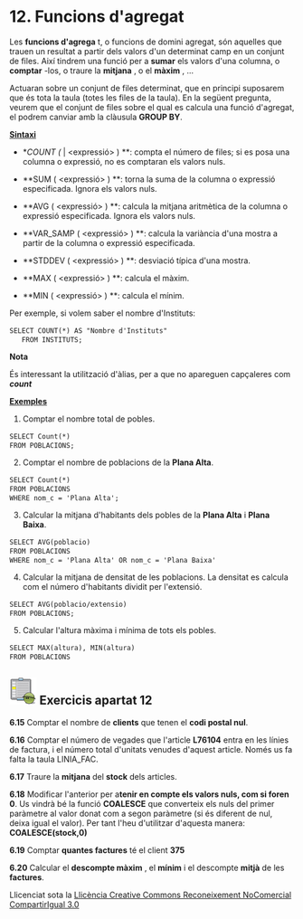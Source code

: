 # 12\. Funcions d'agregat

Les **funcions d'agrega** t, o funcions de domini agregat, són aquelles que
trauen un resultat a partir dels valors d'un determinat camp en un conjunt de
files. Així tindrem una funció per a **sumar** els valors d'una columna, o
**comptar** -los, o traure la **mitjana** , o el **màxim** , ...

Actuaran sobre un conjunt de files determinat, que en principi suposarem que
és tota la taula (totes les files de la taula). En la següent pregunta, veurem
que el conjunt de files sobre el qual es calcula una funció d'agregat, el
podrem canviar amb la clàusula **GROUP BY**.

**<u>Sintaxi</u>**

  * **COUNT (* | <expressió> ) **: compta el número de files; si es posa una columna o expressió, no es comptaran els valors nuls.

  * **SUM ( <expressió> ) **: torna la suma de la columna o expressió especificada. Ignora els valors nuls.

  * **AVG ( <expressió> ) **: calcula la mitjana aritmètica de la columna o expressió especificada. Ignora els valors nuls.

  * **VAR_SAMP ( <expressió> ) **: calcula la variància d'una mostra a partir de la columna o expressió especificada.

  * **STDDEV ( <expressió> ) **: desviació típica d'una mostra.

  * **MAX ( <expressió> ) **: calcula el màxim.

  * **MIN ( <expressió> ) **: calcula el mínim.

Per exemple, si volem saber el nombre d'Instituts:
```
SELECT COUNT(*) AS "Nombre d'Instituts"  
   FROM INSTITUTS;
```
**Nota**

És interessant la utilització d'àlias, per a que no apareguen capçaleres com
_**count**_

**<u>Exemples</u>**

  1) Comptar el nombre total de pobles.
```
SELECT Count(*)  
FROM POBLACIONS;
```
  2) Comptar el nombre de poblacions de la **Plana Alta**.
```
SELECT Count(*)  
FROM POBLACIONS  
WHERE nom_c = 'Plana Alta';
```
  3) Calcular la mitjana d'habitants dels pobles de la **Plana Alta** i **Plana Baixa**.
```
SELECT AVG(poblacio)  
FROM POBLACIONS  
WHERE nom_c = 'Plana Alta' OR nom_c = 'Plana Baixa'
```
  4) Calcular la mitjana de densitat de les poblacions. La densitat es calcula com el número d'habitants dividit per l'extensió.
```
SELECT AVG(poblacio/extensio)  
FROM POBLACIONS;
```
  5) Calcular l'altura màxima i mínima de tots els pobles.
```
SELECT MAX(altura), MIN(altura)  
FROM POBLACIONS
```

## ![](icon_activity.gif) Exercicis apartat 12

**6.15** Comptar el nombre de **clients** que tenen el **codi postal nul**.

**6.16** Comptar el número de vegades que l'article **L76104** entra en les
línies de factura, i el número total d'unitats venudes d'aquest article. Només
us fa falta la taula LINIA_FAC.

**6.17** Traure la **mitjana** del **stock** dels articles.

**6.18** Modificar l'anterior per a**tenir en compte els valors nuls, com si
foren 0**. Us vindrà bé la funció **COALESCE** que converteix els nuls del
primer paràmetre al valor donat com a segon paràmetre (si és diferent de nul,
deixa igual el valor). Per tant l'heu d'utilitzar d'aquesta manera:
**COALESCE(stock,0)**

**6.19** Comptar **quantes factures** té el client **375**  

**6.20** Calcular el **descompte màxim** , el **mínim** i el descompte
**mitjà** de les **factures**.


Llicenciat sota la  [Llicència Creative Commons Reconeixement NoComercial
CompartirIgual 3.0](http://creativecommons.org/licenses/by-nc-sa/3.0/)

